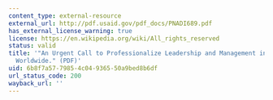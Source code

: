 ```yaml
---
content_type: external-resource
external_url: http://pdf.usaid.gov/pdf_docs/PNADI689.pdf
has_external_license_warning: true
license: https://en.wikipedia.org/wiki/All_rights_reserved
status: valid
title: '"An Urgent Call to Professionalize Leadership and Management in Health Care
  Worldwide." (PDF)'
uid: 6b8f7a57-7985-4c04-9365-50a9bed8b6df
url_status_code: 200
wayback_url: ''
---
```

